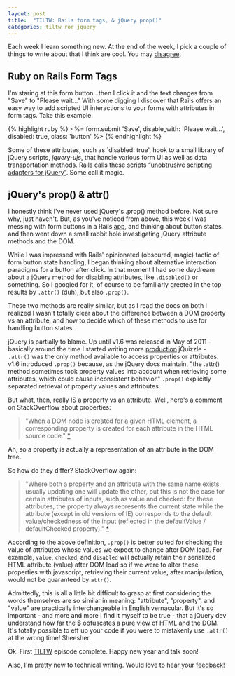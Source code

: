```yaml
---
layout: post
title:  "TILTW: Rails form tags, & jQuery prop()"
categories: tiltw ror jquery
---
```


Each week I learn something new.  At the end of the week, I pick a couple of things to write about that I think are cool. You may
<a title="Share on Twitter" data-network="twitter" data-action="share" href="https://twitter.com/share?url=http://internetross.me/tiltw-dec-30-jan-3&amp;text=@internetross, I like you, but..." target="_blank">
disagree</a>.

## Ruby on Rails Form Tags
I'm staring at this form button...then I click it and the text changes from "Save" to "Please wait..."  With some digging I discover that Rails offers an easy way to add scripted UI interactions to your forms with attributes in form tags.  Take this example:

{% highlight ruby %}
<%= form.submit 'Save', disable_with: 'Please wait...', disabled: true, class: 'button' %>
{% endhighlight %}

Some of these attributes, such as `disabled: true', hook to a small library of jQuery scripts, *jquery-ujs*, that handle various form UI as well as data transportation methods. Rails calls these scripts [“unobtrusive scripting adapters for jQuery”](http://github.com/rails/jquery-ujs/).  Some call it magic.

## jQuery's prop() & attr()
I honestly think I've never used jQuery's .prop() method before.  Not sure why, just haven't.  But, as you've noticed from above, this week I was messing with form buttons in a Rails [app](http://www.scienceexchange.com), and thinking about button states, and then went down a small rabbit hole investigating jQuery attribute methods and the DOM.

While I was impressed with Rails' opinionated (obscured, magic) tactic of form button state handling, I began thinking about alternative interaction paradigms for a button after click.  In that moment I had some daydream about a jQuery method for disabling attributes, like `.disabled()` or something.  So I googled for it, of course to be familiarly greeted in the top results by `.attr()` (duh), but also `.prop()`.

These two methods are really similar, but as I read the docs on both I realized I wasn't totally clear about the difference between a DOM property vs an attribute, and how to decide which of these methods to use for handling button states.

jQuery is partially to blame. Up until v1.6 was released in May of 2011 - basically around the time I started writing more  <a class="term-name" href="/glossary#production">production</a> jQuizzle - `.attr()` was the only method available to access properties or attributes.  v1.6 introduced `.prop()` because, as the jQuery docs maintain, "the .attr() method sometimes took property values into account when retrieving some attributes, which could cause inconsistent behavior."  `.prop()` explicitly separated retrieval of property values and attributes.

But what, then, really IS a property vs an attribute.  Well, here's a comment on StackOverflow about properties:

> "When a DOM node is created for a given HTML element, a corresponding property is created for each attribute in the HTML source code." [*](http://stackoverflow.com/questions/6003819/properties-and-attributes-in-html)

Ah, so a property is actually a representation of an attribute in the DOM tree.

So how do they differ?  StackOverflow again:

> "Where both a property and an attribute with the same name exists, usually updating one will update the other, but this is not the case for certain attributes of inputs, such as value and checked: for these attributes, the property always represents the current state while the attribute (except in old versions of IE) corresponds to the default value/checkedness of the input (reflected in the defaultValue / defaultChecked property)." [*](http://stackoverflow.com/questions/5874652/prop-vs-attr)

According to the above definition, `.prop()` is better suited for checking the value of attributes whose values we expect to change after DOM load.  For example, `value`, `checked`, and `disabled` will actually retain their serialized HTML attribute (value) after DOM load so if we were to alter these properties with javascript, retrieving their current value, after manipulation, would not be guaranteed by `attr()`.

Admittedly, this is all a little bit difficult to grasp at first considering the words themselves are so similar in meaning: "attribute", "property", and "value" are practically interchangeable in English vernacular. But it's so important - and more and more I find it myself to be true - that a jQuery dev understand how far the $ obfuscates a pure view of HTML and the DOM. It's totally possible to eff up your code if you were to mistakenly use `.attr()` at the wrong time! Sheesher.

Ok. First [TILTW](/glossary#tiltw) episode complete.  Happy new year and talk soon!

Also, I'm pretty new to technical writing. Would love to hear your <a title="Share on Twitter" data-network="twitter" data-action="share" href="https://twitter.com/share?url=http://internetross.me/tiltw-dec-30-jan-3&amp;text=@internetross, gotta tell you something bud..." target="_blank">
feedback</a>!